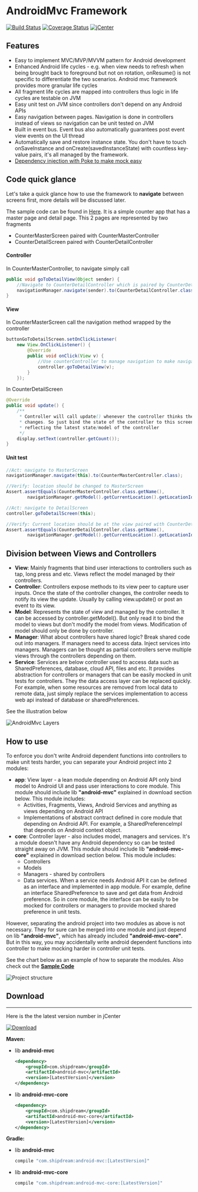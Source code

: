 # AndroidMvc Framework
[![Build Status](https://travis-ci.org/kejunxia/AndroidMvc.svg?branch=ci-travis)](https://travis-ci.org/kejunxia/AndroidMvc)
[![Coverage Status](https://coveralls.io/repos/kejunxia/AndroidMvc/badge.svg)](https://coveralls.io/r/kejunxia/AndroidMvc)
[![jCenter](https://api.bintray.com/packages/kejunxia/maven/android-mvc/images/download.svg)](https://bintray.com/kejunxia/maven/android-mvc/_latestVersion)

## Features

  - Easy to implement MVC/MVP/MVVM pattern for Android development
  - Enhanced Android life cycles - e.g. when view needs to refresh when being brought back to 
  foreground but not on rotation, onResume() is not specific to differentiate the two scenarios. 
  Android mvc framework provides more granular life cycles
  - All fragment life cycles are mapped into controllers thus logic in life cycles are testable on JVM
  - Easy unit test on JVM since controllers don't depend on any Android APIs
  - Easy navigation between pages. Navigation is done in controllers instead of views so navigation can be unit tested on JVM
  - Built in event bus. Event bus also automatically guarantees post event view events on the UI thread
  - Automatically save and restore instance state. You don't have to touch onSaveInstance and 
  onCreate(savedInstanceState) with countless key-value pairs, it's all managed by the framework.
  - [Dependency injection with Poke to make mock easy](https://github.com/kejunxia/AndroidMvc/tree/master/library/poke)


## Code quick glance

Let's take a quick glance how to use the framework to **navigate** between screens first, more details will be discussed later.

The sample code can be found in [Here](https://github.com/kejunxia/AndroidMvc/tree/master/samples/simple-mvc). 
It is a simple counter app that has a master page and detail page. This 2 pages are represented by two fragments

- CounterMasterScreen paired with CounterMasterController
- CounterDetailScreen paired with CounterDetailController

#### Controller
In CounterMasterController, to navigate simply call
```java
public void goToDetailView(Object sender) {
    //Navigate to CounterDetailController which is paired by CounterDetailScreen
    navigationManager.navigate(sender).to(CounterDetailController.class);
}
```

#### View
In CounterMasterScreen call the navigation method wrapped by the controller
```java
buttonGoToDetailScreen.setOnClickListener(
    new View.OnClickListener() {
        @Override
        public void onClick(View v) {
            //Use counterController to manage navigation to make navigation testable
            controller.goToDetailView(v);
        }
    });
```

In CounterDetailScreen
```java
@Override
public void update() {
    /**
     * Controller will call update() whenever the controller thinks the state of the screen
     * changes. So just bind the state of the controller to this screen then the screen is always
     * reflecting the latest state/model of the controller
     */
    display.setText(controller.getCount());
}
```

#### Unit test

```java
//Act: navigate to MasterScreen
navigationManager.navigate(this).to(CounterMasterController.class);

//Verify: location should be changed to MasterScreen
Assert.assertEquals(CounterMasterController.class.getName(),
        navigationManager.getModel().getCurrentLocation().getLocationId());

//Act: navigate to DetailScreen
controller.goToDetailScreen(this);

//Verify: Current location should be at the view paired with CounterDetailController
Assert.assertEquals(CounterDetailController.class.getName(),
        navigationManager.getModel().getCurrentLocation().getLocationId());
```


## Division between Views and Controllers

- **View**: Mainly fragments that bind user interactions to controllers such as tap, long press and etc. 
Views reflect the model managed by their controllers.
- **Controller**: Controllers expose methods to its view peer to capture user inputs. Once the state 
of the controller changes, the controller needs to notify its view the update. Usually by calling 
view.update() or post an event to its view.
- **Model**: Represents the state of view and managed by the controller. It can be accessed by 
controller.getModel(). But only read it to bind the model to views but don't modify the model from 
views. Modification of model should only be done by controller.
- **Manager**: What about controllers have shared logic? Break shared code out into managers. 
If managers need to access data. Inject services into managers. Managers can be thought as partial 
controllers serve multiple views through the controllers depending on them.
- **Service**: Services are below controller used to access data such as SharedPreferences, 
database, cloud API, files and etc. It provides abstraction for controllers or managers that can be 
easily mocked in unit tests for controllers. They the data access layer can be replaced quickly. 
For example, when some resources are removed from local data to remote data, just simply replace 
the services implementation to access web api instead of database or sharedPreferences.

See the illustration below

![AndroidMvc Layers](http://i.imgur.com/dfW8TLM.png)

## How to use

To enforce you don't write Android dependent functions into controllers to make unit tests harder, 
you can separate your Android project into 2 modules:

- **app**: View layer - a lean module depending on Android API only bind model to Android UI and 
pass user interactions to core module. This module should include lib **"android-mvc"** explained 
in download section below. This module includes:
  - Activities, Fragments, Views, Android Services and anything as views depending on Android API
  - Implementations of abstract contract defined in core module that depending on Android API. 
  For example, a SharedPreferenceImpl that depends on Android context object.
- **core**: Controller layer - also includes model, managers and services. It's a module doesn't 
have any Android dependency so can be tested straight away on JVM. This module should include lib 
**"android-mvc-core"** explained in download section below. This module includes:
  - Controllers
  - Models
  - Managers - shared by controllers
  - Data services. When a service needs Android API it can be defined as an interface and 
  implemented in app module. For example, define an interface SharedPreference to save and get data 
  from Android preference. So in core module, the interface can be easily to be mocked for 
  controllers or managers to provide mocked shared preference in unit tests.

However, separating the android project into two modules as above is not necessary. They for sure 
can be merged into one module and just depend on lib **"android-mvc"**, which has already included 
**"android-mvc-core"**. But in this way, you may accidentally write android dependent functions into 
controller to make mocking harder in controller unit tests.

See the chart below as an example of how to separate the modules. Also check out the 
**[Sample Code](https://github.com/kejunxia/AndroidMvc/tree/SampleWithInterimFragment/samples/simple)**

![Project structure](http://i.imgur.com/Nx1vtyz.png)

## Download
---
Here is the the latest version number in jCenter

[![Download](https://api.bintray.com/packages/kejunxia/maven/android-mvc/images/download.svg)](https://bintray.com/kejunxia/maven/android-mvc/_latestVersion)

**Maven:**
- lib **android-mvc**
    ```xml
    <dependency>
        <groupId>com.shipdream</groupId>
        <artifactId>android-mvc</artifactId>
        <version>[LatestVersion]</version>
    </dependency>
    ```
- lib **android-mvc-core**
    ```xml
    <dependency>
        <groupId>com.shipdream</groupId>
        <artifactId>android-mvc-core</artifactId>
        <version>[LatestVersion]</version>
    </dependency>
    ```

**Gradle:**
- lib **android-mvc**
    ```groovy
    compile "com.shipdream:android-mvc:[LatestVersion]"
    ```
- lib **android-mvc-core**
    ```groovy
    compile "com.shipdream:android-mvc-core:[LatestVersion]"
    ```
